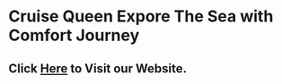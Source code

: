 # Cruise Queen Expore The Sea with Comfort Journey

## Click [Here](https://ishtiak-ahmed.github.io/cruise-queen/) to Visit our Website.
